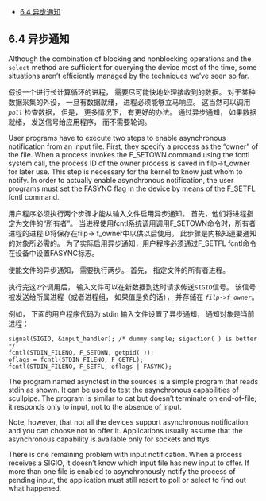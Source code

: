 * [6.4 异步通知](#6.4)

<h2 id="6.4">6.4 异步通知</h2>

Although the combination of blocking and nonblocking operations and the `select` method are sufficient for querying the device most of the time, some situations aren’t efficiently managed by the techniques we’ve seen so far.

假设一个进行长计算循环的进程， 需要尽可能快地处理接收到的数据。 对于某种数据采集的外设， 一旦有数据就绪， 进程必须能够立马响应。 这当然可以调用 *`poll`* 检查数据， 但是， 更多情况下， 有更好的办法。 通过异步通知， 如果数据就绪， 发送信号给应用程序， 而不需要轮询。

User programs have to execute two steps to enable asynchronous notification from an input file. First, they specify a process as the “owner” of the file. When a process invokes the F_SETOWN command using the fcntl system call, the process ID of the owner process is saved in filp->f_owner for later use. This step is necessary for the kernel to know just whom to notify. In order to actually enable asynchronous notification, the user programs must set the FASYNC flag in the device by means of the F_SETFL fcntl command.

用户程序必须执行两个步骤才能从输入文件启用异步通知。 首先，他们将进程指定为文件的“所有者”。 当进程使用fcntl系统调用调用F_SETOWN命令时，所有者进程的进程ID将保存在filp-> f_owner中以供以后使用。 此步骤是内核知道要通知的对象所必需的。 为了实际启用异步通知，用户程序必须通过F_SETFL fcntl命令在设备中设置FASYNC标志。

使能文件的异步通知， 需要执行两步。 首先， 指定文件的所有者进程。

执行完这`2`个调用后， 输入文件可以在新数据到达时请求传送`SIGIO`信号。 该信号被发送给所属进程（或者进程组， 如果值是负的话）， 并存储在 *`filp->f_owner`*。

例如， 下面的用户程序代码为 stdin 输入文件设置了异步通知， 通知对象是当前进程：

    signal(SIGIO, &input_handler); /* dummy sample; sigaction( ) is better */
    fcntl(STDIN_FILENO, F_SETOWN, getpid( ));
    oflags = fcntl(STDIN_FILENO, F_GETFL);
    fcntl(STDIN_FILENO, F_SETFL, oflags | FASYNC);

The program named asynctest in the sources is a simple program that reads stdin as shown. It can be used to test the asynchronous capabilities of scullpipe. The program is similar to cat but doesn’t terminate on end-of-file; it responds only to input, not to the absence of input.

Note, however, that not all the devices support asynchronous notification, and you can choose not to offer it. Applications usually assume that the asynchronous capability is available only for sockets and ttys.

There is one remaining problem with input notification. When a process receives a SIGIO, it doesn’t know which input file has new input to offer. If more than one file is enabled to asynchronously notify the process of pending input, the application must still resort to poll or select to find out what happened.